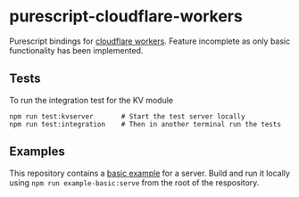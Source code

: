 # purescript-cloudflare-workers

Purescript bindings for [cloudflare workers](https://developers.cloudflare.com/workers/). Feature incomplete as only basic functionality has been implemented.

## Tests
To run the integration test for the KV module
```
npm run test:kvserver       # Start the test server locally
npm run test:integration    # Then in another terminal run the tests
```

## Examples
This repository contains a [basic example](./examples/basic/src/Main.purs) for a server. Build and run it locally using `npm run example-basic:serve` from the root of the respository.
